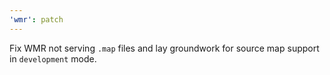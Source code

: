 ```yaml
---
'wmr': patch
---
```


Fix WMR not serving `.map` files and lay groundwork for source map support in `development` mode.
